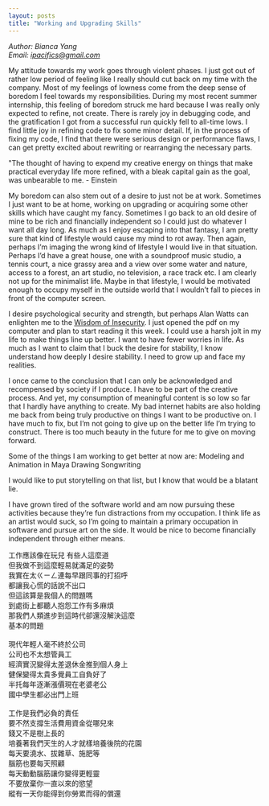 ```yaml
---
layout: posts
title: "Working and Upgrading Skills"
---
```

*Author: Bianca Yang*<br>
*Email: ipacifics@gmail.com*<br>

My attitude towards my work goes through violent phases. I just got out of rather low period of feeling like I really should cut back on my time with the company. Most of my feelings of lowness come from the deep sense of boredom I feel towards my responsibilities. During my most recent summer internship, this feeling of boredom struck me hard because I was really only expected to refine, not create. There is rarely joy in debugging code, and the gratification I got from a successful run quickly fell to all-time lows. I find little joy in refining code to fix some minor detail. If, in the process of fixing my code, I find that there were serious design or performance flaws, I can get pretty excited about rewriting or rearranging the necessary parts.

"The thought of having to expend my creative energy on things that make practical everyday life more refined, with a bleak capital gain as the goal, was unbearable to me. - Einstein

My boredom can also stem out of a desire to just not be at work. Sometimes I just want to be at home, working on upgrading or acquiring some other skills which have caught my fancy. Sometimes I go back to an old desire of mine to be rich and financially independent so I could just do whatever I want all day long. As much as I enjoy escaping into that fantasy, I am pretty sure that kind of lifestyle would cause my mind to rot away. Then again, perhaps I’m imaging the wrong kind of lifestyle I would live in that situation. Perhaps I’d have a great house, one with a soundproof music studio, a tennis court, a nice grassy area and a view over some water and nature, access to a forest, an art studio, no television, a race track etc. I am clearly not up for the minimalist life. Maybe in that lifestyle, I would be motivated enough to occupy myself in the outside world that I wouldn’t fall to pieces in front of the computer screen.

I desire psychological security and strength, but perhaps Alan Watts can enlighten me to the <u>Wisdom of Insecurity</u>. I just opened the pdf on my computer and plan to start reading it this week. I could use a harsh jolt in my life to make things line up better. I want to have fewer worries in life. As much as I want to claim that I buck the desire for stability, I know understand how deeply I desire stability. I need to grow up and face my realities.

I once came to the conclusion that I can only be acknowledged and recompensed by society if I produce. I have to be part of the creative process. And yet, my consumption of meaningful content is so low so far that I hardly have anything to create. My bad internet habits are also holding me back from being truly productive on things I want to be productive on. I have much to fix, but I’m not going to give up on the better life I’m trying to construct. There is too much beauty in the future for me to give on moving forward.

Some of the things I am working to get better at now are:
Modeling and Animation in Maya
Drawing
Songwriting

I would like to put storytelling on that list, but I know that would be a blatant lie.

I have grown tired of the software world and am now pursuing these activities because they’re fun distractions from my occupation. I think life as an artist would suck, so I’m going to maintain a primary occupation in software and pursue art on the side. It would be nice to become financially independent through either means.




工作應該像在玩兒 有些人這麼道<br>
但我做不到這麼輕易就滿足的姿勢<br>
我實在太ㄍㄧㄥ連每早跟同事的打招呼<br>
都讓我心慌的話說不出口<br>
但這該算是我個人的問題嗎<br>
到處街上都聽人抱怨工作有多麻煩<br>
那我們人類進步到這時代卻還沒解決這麼<br>
基本的問題<br>
<br>
現代年輕人毫不終於公司<br>
公司也不太想管員工<br>
經濟實況變得太差退休金推到個人身上<br>
健保變得太貴多覺員工自負好了<br>
半托每年逐漸漲價現在老婆老公<br>
國中學生都必出門上班<br>
<br>
工作是我們必負的責任<br>
要不然支撐生活費用資金從哪兒來<br>
錢又不是樹上長的<br>
培養著我們天生的人才就樣培養後院的花園<br>
每天要澆水、拔雜草、施肥等<br>
腦筋也要每天照顧<br>
每天動動腦筋讓你變得更輕靈<br>
不要放棄你一直以來的慾望<br>
縱有一天你能得到你勞累而得的償還<br>


